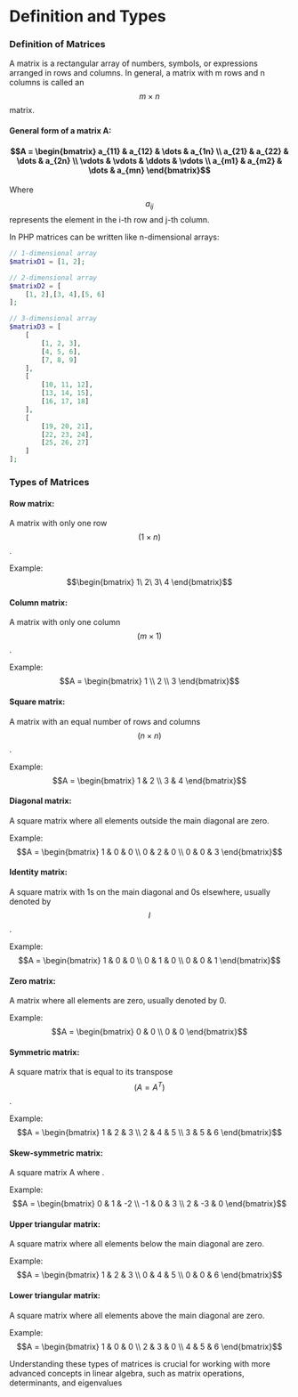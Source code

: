 # Definition and Types

### Definition of Matrices

A matrix is a rectangular array of numbers, symbols, or expressions arranged in rows and columns. In general, a matrix with m rows and n columns is called an $$m × n$$ matrix.

#### General form of a matrix A:

#### &#x20;$$A = \begin{bmatrix} a_{11} & a_{12} & \dots & a_{1n} \\ a_{21} & a_{22} & \dots & a_{2n} \\ \vdots & \vdots & \ddots & \vdots \\ a_{m1} & a_{m2} & \dots & a_{mn} \end{bmatrix}$$

Where $$a_{ij}$$ represents the element in the i-th row and j-th column.

In PHP  matrices can be written like n-dimensional arrays:

```php
// 1-dimensional array
$matrixD1 = [1, 2];

// 2-dimensional array
$matrixD2 = [
    [1, 2],[3, 4],[5, 6]
];

// 3-dimensional array
$matrixD3 = [
    [
        [1, 2, 3],
        [4, 5, 6],
        [7, 8, 9]
    ],
    [
        [10, 11, 12],
        [13, 14, 15],
        [16, 17, 18]
    ],
    [
        [19, 20, 21],
        [22, 23, 24],
        [25, 26, 27]
    ]
];
```

### Types of Matrices

#### Row matrix:

A matrix with only one row $$(1 × n)$$.&#x20;

Example: $$\begin{bmatrix} 1\ 2\ 3\ 4 \end{bmatrix}$$

#### Column matrix: &#x20;

A matrix with only one column $$(m × 1)$$.&#x20;

Example: $$A = \begin{bmatrix} 1 \\ 2 \\ 3 \end{bmatrix}$$

#### Square matrix:&#x20;

A matrix with an equal number of rows and columns $$(n × n)$$.&#x20;

Example: $$A = \begin{bmatrix} 1 & 2 \\ 3 & 4 \end{bmatrix}$$

#### Diagonal matrix:&#x20;

A square matrix where all elements outside the main diagonal are zero.&#x20;

Example: $$A = \begin{bmatrix} 1 & 0 & 0 \\ 0 & 2 & 0 \\ 0 & 0 & 3 \end{bmatrix}$$

#### Identity matrix:&#x20;

A square matrix with 1s on the main diagonal and 0s elsewhere, usually denoted by $$I$$.&#x20;

Example: $$A = \begin{bmatrix} 1 & 0 & 0 \\ 0 & 1 & 0 \\ 0 & 0 & 1 \end{bmatrix}$$

#### Zero matrix:&#x20;

A matrix where all elements are zero, usually denoted by 0.&#x20;

Example: $$A = \begin{bmatrix} 0 & 0 \\ 0 & 0 \end{bmatrix}$$

#### Symmetric matrix:&#x20;

A square matrix that is equal to its transpose $$(A = A^T)$$.&#x20;

Example: $$A = \begin{bmatrix} 1 & 2 & 3 \\ 2 & 4 & 5 \\ 3 & 5 & 6 \end{bmatrix}$$

#### Skew-symmetric matrix:&#x20;

A square matrix A where .&#x20;

Example: $$A = \begin{bmatrix} 0 & 1 & -2 \\ -1 & 0 & 3 \\ 2 & -3 & 0 \end{bmatrix}$$

#### Upper triangular matrix:&#x20;

A square matrix where all elements below the main diagonal are zero.&#x20;

Example: $$A = \begin{bmatrix} 1 & 2 & 3 \\ 0 & 4 & 5 \\ 0 & 0 & 6 \end{bmatrix}$$

#### Lower triangular matrix:&#x20;

A square matrix where all elements above the main diagonal are zero.&#x20;

Example: $$A = \begin{bmatrix} 1 & 0 & 0 \\ 2 & 3 & 0 \\ 4 & 5 & 6 \end{bmatrix}$$

Understanding these types of matrices is crucial for working with more advanced concepts in linear algebra, such as matrix operations, determinants, and eigenvalues

